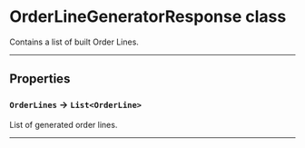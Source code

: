 # OrderLineGeneratorResponse class

Contains a list of built Order Lines.

---
## Properties

### `OrderLines` → `List<OrderLine>`

List of generated order lines.

---
